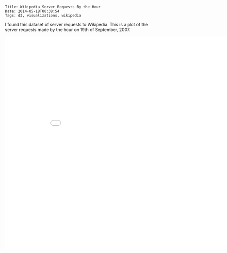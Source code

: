     Title: Wikipedia Server Requests By the Hour
    Date: 2014-05-18T00:38:54
    Tags: d3, visualizations, wikipedia

I found this dataset of server requests to Wikipedia. This is a plot
of the server requests made by the hour on 19th of September, 2007.

<iframe frameborder="0" height="700" width="900" scrolling="no"
src="/visualizations/wikipedia_trace/">
</iframe>

<!-- more -->

